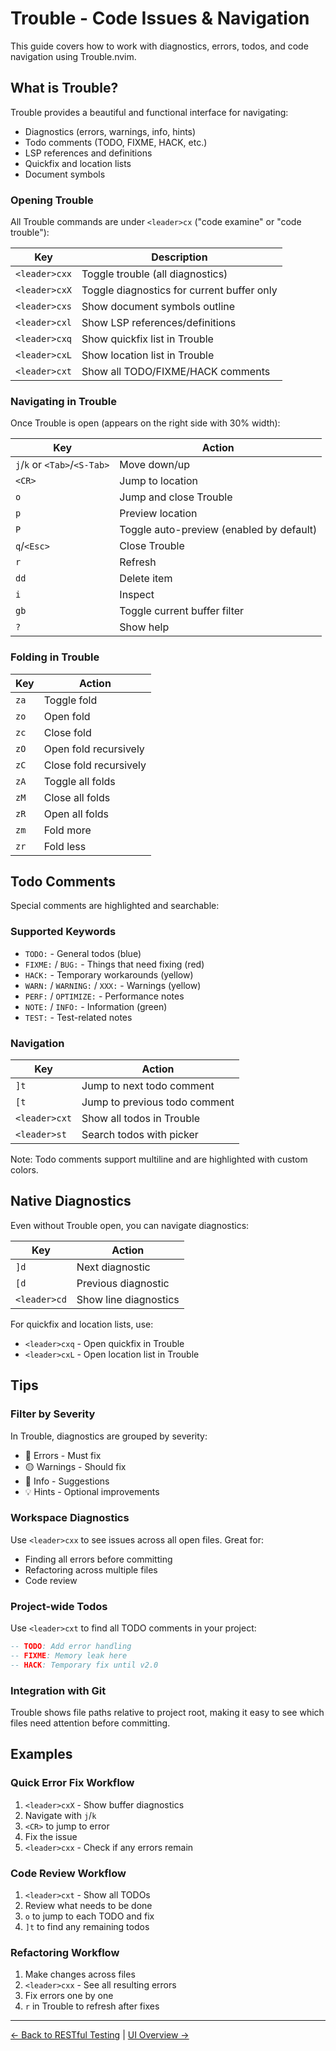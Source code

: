 # Trouble - Code Issues & Navigation

This guide covers how to work with diagnostics, errors, todos, and code navigation using Trouble.nvim.

## What is Trouble?

Trouble provides a beautiful and functional interface for navigating:
- Diagnostics (errors, warnings, info, hints)
- Todo comments (TODO, FIXME, HACK, etc.)
- LSP references and definitions
- Quickfix and location lists
- Document symbols

### Opening Trouble

All Trouble commands are under `<leader>cx` ("code examine" or "code trouble"):

| Key | Description |
|-----|-------------|
| `<leader>cxx` | Toggle trouble (all diagnostics) |
| `<leader>cxX` | Toggle diagnostics for current buffer only |
| `<leader>cxs` | Show document symbols outline |
| `<leader>cxl` | Show LSP references/definitions |
| `<leader>cxq` | Show quickfix list in Trouble |
| `<leader>cxL` | Show location list in Trouble |
| `<leader>cxt` | Show all TODO/FIXME/HACK comments |

### Navigating in Trouble

Once Trouble is open (appears on the right side with 30% width):

| Key | Action |
|-----|--------|
| `j`/`k` or `<Tab>`/`<S-Tab>` | Move down/up |
| `<CR>` | Jump to location |
| `o` | Jump and close Trouble |
| `p` | Preview location |
| `P` | Toggle auto-preview (enabled by default) |
| `q`/`<Esc>` | Close Trouble |
| `r` | Refresh |
| `dd` | Delete item |
| `i` | Inspect |
| `gb` | Toggle current buffer filter |
| `?` | Show help |

### Folding in Trouble

| Key | Action |
|-----|--------|
| `za` | Toggle fold |
| `zo` | Open fold |
| `zc` | Close fold |
| `zO` | Open fold recursively |
| `zC` | Close fold recursively |
| `zA` | Toggle all folds |
| `zM` | Close all folds |
| `zR` | Open all folds |
| `zm` | Fold more |
| `zr` | Fold less |

## Todo Comments

Special comments are highlighted and searchable:

### Supported Keywords

- `TODO:` - General todos (blue)
- `FIXME:` / `BUG:` - Things that need fixing (red)
- `HACK:` - Temporary workarounds (yellow)
- `WARN:` / `WARNING:` / `XXX:` - Warnings (yellow)
- `PERF:` / `OPTIMIZE:` - Performance notes
- `NOTE:` / `INFO:` - Information (green)
- `TEST:` - Test-related notes

### Navigation

| Key | Action |
|-----|--------|
| `]t` | Jump to next todo comment |
| `[t` | Jump to previous todo comment |
| `<leader>cxt` | Show all todos in Trouble |
| `<leader>st` | Search todos with picker |

Note: Todo comments support multiline and are highlighted with custom colors.

## Native Diagnostics

Even without Trouble open, you can navigate diagnostics:

| Key | Action |
|-----|--------|
| `]d` | Next diagnostic |
| `[d` | Previous diagnostic |
| `<leader>cd` | Show line diagnostics |

For quickfix and location lists, use:
- `<leader>cxq` - Open quickfix in Trouble
- `<leader>cxL` - Open location list in Trouble

## Tips

### Filter by Severity
In Trouble, diagnostics are grouped by severity:
- 🔴 Errors - Must fix
- 🟡 Warnings - Should fix
- 🔵 Info - Suggestions
- 💡 Hints - Optional improvements

### Workspace Diagnostics
Use `<leader>cxx` to see issues across all open files. Great for:
- Finding all errors before committing
- Refactoring across multiple files
- Code review

### Project-wide Todos
Use `<leader>cxt` to find all TODO comments in your project:
```lua
-- TODO: Add error handling
-- FIXME: Memory leak here
-- HACK: Temporary fix until v2.0
```

### Integration with Git
Trouble shows file paths relative to project root, making it easy to see which files need attention before committing.

## Examples

### Quick Error Fix Workflow
1. `<leader>cxX` - Show buffer diagnostics
2. Navigate with `j`/`k`
3. `<CR>` to jump to error
4. Fix the issue
5. `<leader>cxx` - Check if any errors remain

### Code Review Workflow
1. `<leader>cxt` - Show all TODOs
2. Review what needs to be done
3. `o` to jump to each TODO and fix
4. `]t` to find any remaining todos

### Refactoring Workflow
1. Make changes across files
2. `<leader>cxx` - See all resulting errors
3. Fix errors one by one
4. `r` in Trouble to refresh after fixes

---
[← Back to RESTful Testing](rest-api.md) | [UI Overview →](ui/index.md)